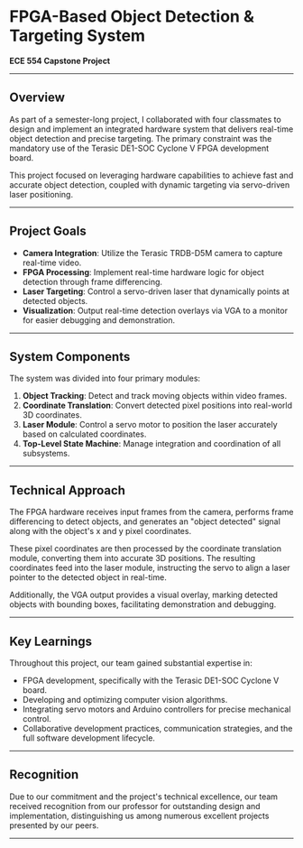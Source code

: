 # FPGA-Based Object Detection & Targeting System

**ECE 554 Capstone Project**  

---

## Overview

As part of a semester-long project, I collaborated with four classmates to design and implement an integrated hardware system that delivers real-time object detection and precise targeting. The primary constraint was the mandatory use of the Terasic DE1-SOC Cyclone V FPGA development board.

This project focused on leveraging hardware capabilities to achieve fast and accurate object detection, coupled with dynamic targeting via servo-driven laser positioning.

---

## Project Goals

- **Camera Integration**: Utilize the Terasic TRDB-D5M camera to capture real-time video.
- **FPGA Processing**: Implement real-time hardware logic for object detection through frame differencing.
- **Laser Targeting**: Control a servo-driven laser that dynamically points at detected objects.
- **Visualization**: Output real-time detection overlays via VGA to a monitor for easier debugging and demonstration.

---

## System Components

The system was divided into four primary modules:

1. **Object Tracking**: Detect and track moving objects within video frames.
2. **Coordinate Translation**: Convert detected pixel positions into real-world 3D coordinates.
3. **Laser Module**: Control a servo motor to position the laser accurately based on calculated coordinates.
4. **Top-Level State Machine**: Manage integration and coordination of all subsystems.

---

## Technical Approach

The FPGA hardware receives input frames from the camera, performs frame differencing to detect objects, and generates an "object detected" signal along with the object's x and y pixel coordinates.

These pixel coordinates are then processed by the coordinate translation module, converting them into accurate 3D positions. The resulting coordinates feed into the laser module, instructing the servo to align a laser pointer to the detected object in real-time.

Additionally, the VGA output provides a visual overlay, marking detected objects with bounding boxes, facilitating demonstration and debugging.

---

## Key Learnings

Throughout this project, our team gained substantial expertise in:

- FPGA development, specifically with the Terasic DE1-SOC Cyclone V board.
- Developing and optimizing computer vision algorithms.
- Integrating servo motors and Arduino controllers for precise mechanical control.
- Collaborative development practices, communication strategies, and the full software development lifecycle.

---

## Recognition

Due to our commitment and the project's technical excellence, our team received recognition from our professor for outstanding design and implementation, distinguishing us among numerous excellent projects presented by our peers.

---
